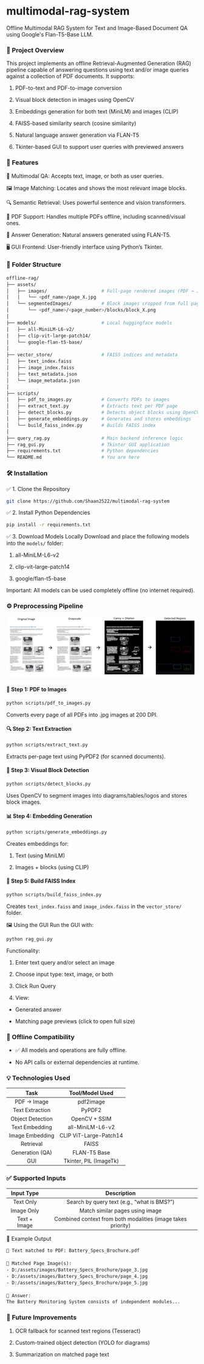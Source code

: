 # multimodal-rag-system
Offline Multimodal RAG System for Text and Image-Based Document QA using Google's Flan-T5-Base LLM.

### 📝 Project Overview
This project implements an offline Retrieval-Augmented Generation (RAG) pipeline capable of answering questions using text and/or image queries against a collection of PDF documents. 
It supports:

1. PDF-to-text and PDF-to-image conversion

2. Visual block detection in images using OpenCV

3. Embeddings generation for both text (MiniLM) and images (CLIP)

4. FAISS-based similarity search (cosine similarity)

5. Natural language answer generation via FLAN-T5

6. Tkinter-based GUI to support user queries with previewed answers

### 🚀 Features

🧠 Multimodal QA: Accepts text, image, or both as user queries.

🖼️ Image Matching: Locates and shows the most relevant image blocks.

🔍 Semantic Retrieval: Uses powerful sentence and vision transformers.

📄 PDF Support: Handles multiple PDFs offline, including scanned/visual ones.

💬 Answer Generation: Natural answers generated using FLAN-T5.

🖥️ GUI Frontend: User-friendly interface using Python’s Tkinter.


### 📂 Folder Structure
```bash
offline-rag/
├── assets/
│   ├── images/                    # Full-page rendered images (PDF → JPG)
│   │   └── <pdf_name>/page_X.jpg
│   └── segmentedImages/           # Block images cropped from full pages
│       └── <pdf_name>/<page_number>/blocks/block_X.png
│
├── models/                        # Local huggingface models
│   ├── all-MiniLM-L6-v2/
│   ├── clip-vit-large-patch14/
│   └── google-flan-t5-base/
│
├── vector_store/                  # FAISS indices and metadata
│   ├── text_index.faiss
│   ├── image_index.faiss
│   ├── text_metadata.json
│   └── image_metadata.json
│
├── scripts/
│   ├── pdf_to_images.py           # Converts PDFs to images
│   ├── extract_text.py            # Extracts text per PDF page
│   ├── detect_blocks.py           # Detects object blocks using OpenCV
│   ├── generate_embeddings.py     # Generates and stores embeddings
│   └── build_faiss_index.py       # Builds FAISS index
│
├── query_rag.py                   # Main backend inference logic
├── rag_gui.py                     # Tkinter GUI application
├── requirements.txt               # Python dependencies
└── README.md                      # You are here
```

### 🛠️ Installation
✅ 1. Clone the Repository

```bash
git clone https://github.com/Shaan2522/multimodal-rag-system
```

✅ 2. Install Python Dependencies
```bash
pip install -r requirements.txt
```

✅ 3. Download Models Locally
Download and place the following models into the `models/` folder:

1. all-MiniLM-L6-v2

2. clip-vit-large-patch14

3. google/flan-t5-base

Important: All models can be used completely offline (no internet required).

### ⚙️ Preprocessing Pipeline


![contour detection](assets/sample_images/pdf-image-processing.png)

#### 📄 Step 1: PDF to Images
```bash
python scripts/pdf_to_images.py
```
Converts every page of all PDFs into .jpg images at 200 DPI.

#### 🔍 Step 2: Text Extraction
```bash
python scripts/extract_text.py
```
Extracts per-page text using PyPDF2 (for scanned documents).

#### 🧩 Step 3: Visual Block Detection
```bash
python scripts/detect_blocks.py
```
Uses OpenCV to segment images into diagrams/tables/logos and stores block images.

#### 📊 Step 4: Embedding Generation
```bash
python scripts/generate_embeddings.py
```
Creates embeddings for:

1. Text (using MiniLM)

2. Images + blocks (using CLIP)

#### 🧠 Step 5: Build FAISS Index
```bash
python scripts/build_faiss_index.py
```
Creates ```text_index.faiss``` and ```image_index.faiss``` in the ```vector_store/``` folder.

🖼️ Using the GUI
Run the GUI with:

```bash
python rag_gui.py
```
Functionality:

1. Enter text query and/or select an image

2. Choose input type: text, image, or both

3. Click Run Query

4. View:

- Generated answer

- Matching page previews (click to open full size)

### 📡 Offline Compatibility

- ✅ All models and operations are fully offline.

- No API calls or external dependencies at runtime.

### 💡 Technologies Used

| Task	| Tool/Model Used |
|:-------:|:------------------:|
| PDF → Image | pdf2image |
| Text Extraction | PyPDF2 |
| Object Detection | OpenCV + SSIM |
| Text Embedding | all-MiniLM-L6-v2 |
| Image Embedding	| CLIP ViT-Large-Patch14 |
| Retrieval	| FAISS |
| Generation (QA)	| FLAN-T5 Base |
| GUI	| Tkinter, PIL (ImageTk) |

### ✅ Supported Inputs
| Input Type | Description |
|:------------:|:-------------:|
| Text Only |	Search by query text (e.g., “what is BMS?”) |
| Image Only | Match similar pages using image |
| Text + Image | Combined context from both modalities (image takes priority) |

📌 Example Output
```txt
📌 Text matched to PDF: Battery_Specs_Brochure.pdf

📄 Matched Page Image(s):
- D:/assets/images/Battery_Specs_Brochure/page_3.jpg
- D:/assets/images/Battery_Specs_Brochure/page_4.jpg
- D:/assets/images/Battery_Specs_Brochure/page_5.jpg

🧠 Answer:
The Battery Monitoring System consists of independent modules...
```

### 🏁 Future Improvements
1. OCR fallback for scanned text regions (Tesseract)

2. Custom-trained object detection (YOLO for diagrams)

3. Summarization on matched page text

